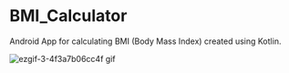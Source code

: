 # BMI_Calculator

Android App for calculating BMI (Body Mass Index) created using Kotlin.


![ezgif-3-4f3a7b06cc4f gif](https://user-images.githubusercontent.com/55186163/121393140-b1690480-c96d-11eb-864e-3c8ffd5a6fc5.gif)




